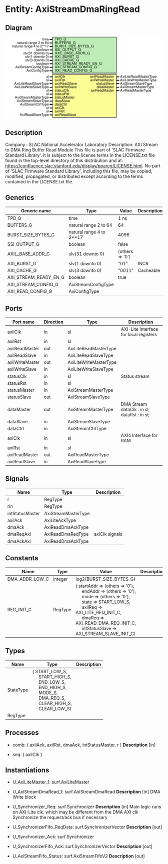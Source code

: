 # Entity: AxiStreamDmaRingRead

## Diagram

![Diagram](AxiStreamDmaRingRead.svg "Diagram")
## Description

Company    : SLAC National Accelerator Laboratory
Description: AXI Stream to DMA Ring Buffer Read Module
This file is part of 'SLAC Firmware Standard Library'.
It is subject to the license terms in the LICENSE.txt file found in the
top-level directory of this distribution and at:
   https://confluence.slac.stanford.edu/display/ppareg/LICENSE.html.
No part of 'SLAC Firmware Standard Library', including this file,
may be copied, modified, propagated, or distributed except according to
the terms contained in the LICENSE.txt file.
## Generics

| Generic name          | Type                     | Value           | Description |
| --------------------- | ------------------------ | --------------- | ----------- |
| TPD_G                 | time                     | 1 ns            |             |
| BUFFERS_G             | natural range 2 to 64    | 64              |             |
| BURST_SIZE_BYTES_G    | natural range 4 to 2**17 | 4096            |             |
| SSI_OUTPUT_G          | boolean                  | false           |             |
| AXIL_BASE_ADDR_G      | slv(31 downto 0)         | (others => '0') |             |
| AXI_BURST_G           | slv(1 downto 0)          | "01"            | INCR        |
| AXI_CACHE_G           | slv(3 downto 0)          | "0011"          | Cacheable   |
| AXI_STREAM_READY_EN_G | boolean                  | true            |             |
| AXI_STREAM_CONFIG_G   | AxiStreamConfigType      |                 |             |
| AXI_READ_CONFIG_G     | AxiConfigType            |                 |             |
## Ports

| Port name       | Direction | Type                   | Description                                                      |
| --------------- | --------- | ---------------------- | ---------------------------------------------------------------- |
| axilClk         | in        | sl                     | AXI-Lite Interface for local registers                           |
| axilRst         | in        | sl                     |                                                                  |
| axilReadMaster  | out       | AxiLiteReadMasterType  |                                                                  |
| axilReadSlave   | in        | AxiLiteReadSlaveType   |                                                                  |
| axilWriteMaster | out       | AxiLiteWriteMasterType |                                                                  |
| axilWriteSlave  | in        | AxiLiteWriteSlaveType  |                                                                  |
| statusClk       | in        | sl                     | Status stream                                                    |
| statusRst       | in        | sl                     |                                                                  |
| statusMaster    | in        | AxiStreamMasterType    |                                                                  |
| statusSlave     | out       | AxiStreamSlaveType     |                                                                  |
| dataMaster      | out       | AxiStreamMasterType    | DMA Stream      dataClk    : in  sl;       dataRst    : in  sl;  |
| dataSlave       | in        | AxiStreamSlaveType     |                                                                  |
| dataCtrl        | in        | AxiStreamCtrlType      |                                                                  |
| axiClk          | in        | sl                     | AXI4 Interface for RAM                                           |
| axiRst          | in        | sl                     |                                                                  |
| axiReadMaster   | out       | AxiReadMasterType      |                                                                  |
| axiReadSlave    | in        | AxiReadSlaveType       |                                                                  |
## Signals

| Name            | Type                | Description    |
| --------------- | ------------------- | -------------- |
| r               | RegType             |                |
| rin             | RegType             |                |
| intStatusMaster | AxiStreamMasterType |                |
| axilAck         | AxiLiteAckType      |                |
| dmaAck          | AxiReadDmaAckType   |                |
| dmaReqAxi       | AxiReadDmaReqType   | axiClk signals |
| dmaAckAxi       | AxiReadDmaAckType   |                |
## Constants

| Name           | Type    | Value                                                                                                                                                                                                                                                                                                                                                                                                                                                                                                                                     | Description |
| -------------- | ------- | ----------------------------------------------------------------------------------------------------------------------------------------------------------------------------------------------------------------------------------------------------------------------------------------------------------------------------------------------------------------------------------------------------------------------------------------------------------------------------------------------------------------------------------------- | ----------- |
| DMA_ADDR_LOW_C | integer |  log2(BURST_SIZE_BYTES_G)                                                                                                                                                                                                                                                                                                                                                                                                                                                                                                                 |             |
| REG_INIT_C     | RegType |  (       startAddr      => (others => '0'),<br><span style="padding-left:20px">       endAddr        => (others => '0'),<br><span style="padding-left:20px">       mode           => (others => '0'),<br><span style="padding-left:20px">       state          => START_LOW_S,<br><span style="padding-left:20px">       axilReq        => AXI_LITE_REQ_INIT_C,<br><span style="padding-left:20px">       dmaReq         => AXI_READ_DMA_REQ_INIT_C,<br><span style="padding-left:20px">       intStatusSlave => AXI_STREAM_SLAVE_INIT_C) |             |
## Types

| Name      | Type                                                                                                                                                                                                                                                                                                                                                           | Description |
| --------- | -------------------------------------------------------------------------------------------------------------------------------------------------------------------------------------------------------------------------------------------------------------------------------------------------------------------------------------------------------------- | ----------- |
| StateType | ( START_LOW_S,<br><span style="padding-left:20px"> START_HIGH_S,<br><span style="padding-left:20px"> END_LOW_S,<br><span style="padding-left:20px"> END_HIGH_S,<br><span style="padding-left:20px"> MODE_S,<br><span style="padding-left:20px"> DMA_REQ_S,<br><span style="padding-left:20px"> CLEAR_HIGH_S,<br><span style="padding-left:20px"> CLEAR_LOW_S)  |             |
| RegType   |                                                                                                                                                                                                                                                                                                                                                                |             |
## Processes
- comb: ( axilAck, axilRst, dmaAck, intStatusMaster, r )
**Description**
[in]

- seq: ( axilClk )
## Instantiations

- U_AxiLiteMaster_1: surf.AxiLiteMaster
- U_AxiStreamDmaRead_1: surf.AxiStreamDmaRead
**Description**
[in]
DMA Write block

- U_Synchronizer_Req: surf.Synchronizer
**Description**
[in]
Main logic runs on AXI-Lite clk, which may be different from the DMA AXI clk
Synchronize the request/ack bus if necessary

- U_SynchronizerFifo_ReqData: surf.SynchronizerVector
**Description**
[out]

- U_Synchronizer_Ack: surf.Synchronizer
- U_SynchronizerFifo_Ack: surf.SynchronizerVector
**Description**
[out]

- U_AxiStreamFifo_Status: surf.AxiStreamFifoV2
**Description**
[out]

